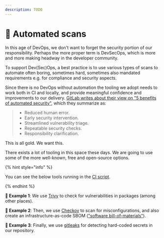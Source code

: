 ```yaml
---
description: TODO
---
```


# 🔁 Automated scans

In this age of DevOps, we don't want to forget the security portion of our responsibility. Perhaps the more proper term is DevSecOps, which is more and more making headway in the developer community.

To support Dev(Sec)Ops, a best practice is to use various types of scans to automate often boring, sometimes hard, sometimes also mandated requirements e.g. for compliance and security aspects.

Since there is no DevOps without automation the tooling we adopt needs to work both in CI and locally, and provide meaningful confidence and improvements to our delivery. [GitLab writes about their view on "5 benefits of automated security"](https://about.gitlab.com/blog/2020/07/08/devsecops-security-automation/), which they summarize as:

> - Reduced human error.
> - Early security intervention.
> - Streamlined vulnerability triage.
> - Repeatable security checks.
> - Responsibility clarification.

This is all gold. We want this.

There exists a lot of tooling in this space these days. We are going to use some of the more well-known, free and open-source options.

{% hint style="info" %}

You can see the below tools running in the [CI script](https://github.com/mikaelvesavuori/better-apis-workshop/blob/main/.github/workflows/main.yml).

{% endhint %}

**🎯 Example 1**: We use [Trivy](https://github.com/aquasecurity/trivy) to check for vulnerabilities in packages (among other places).

**🎯 Example 2**: Then, we use [Checkov](https://www.checkov.io) to scan for misconfigurations, and also create an infrastructure-as-code SBOM (["software bill-of-materials"](https://en.wikipedia.org/wiki/Software_bill_of_materials)).

**🎯 Example 3**: Finally, we use [gitleaks](https://github.com/zricethezav/gitleaks) for detecting hard-coded secrets in our repository.
